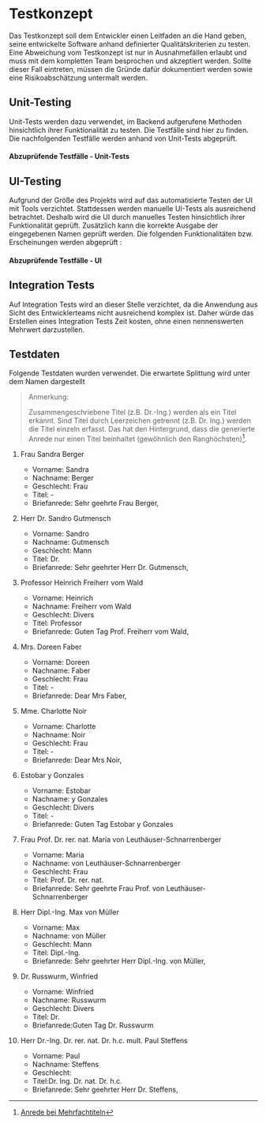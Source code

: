 # Testkonzept
Das Testkonzept soll dem Entwickler einen Leitfaden an die Hand geben, seine entwickelte Software anhand definierter Qualitätskriterien zu testen. Eine Abweichung vom Testkonzept ist nur in Ausnahmefällen erlaubt und muss mit dem kompletten Team besprochen und akzeptiert werden. Sollte dieser Fall eintreten, müssen die Gründe dafür dokumentiert werden sowie eine Risikoabschätzung untermalt werden.

## Unit-Testing
Unit-Tests werden dazu verwendet, im Backend aufgerufene Methoden hinsichtlich ihrer Funktionalität zu testen. Die Testfälle sind hier zu finden.
Die nachfolgenden Testfälle werden anhand von Unit-Tests abgeprüft.

#### Abzuprüfende Testfälle - Unit-Tests

## UI-Testing
Aufgrund der Größe des Projekts wird auf das automatisierte Testen der UI mit Tools verzichtet. Stattdessen werden manuelle UI-Tests als ausreichend betrachtet. Deshalb wird die UI durch manuelles Testen hinsichtlich ihrer Funktionalität geprüft. Zusätzlich kann die korrekte Ausgabe der eingegebenen Namen geprüft werden. Die folgenden Funktionalitäten bzw. Erscheinungen werden abgeprüft :
#### Abzuprüfende Testfälle - UI


## Integration Tests
Auf Integration Tests wird an dieser Stelle verzichtet, da die Anwendung aus Sicht des Entwicklerteams nicht ausreichend komplex ist. Daher würde das Erstellen eines Integration Tests Zeit kosten, ohne einen nennenswerten Mehrwert darzustellen.

## Testdaten
Folgende Testdaten wurden verwendet. Die erwartete Splittung wird unter dem Namen dargestellt

> Anmerkung:
>
> Zusammengeschriebene Titel (z.B. Dr.-Ing.) werden als ein Titel erkannt. Sind Titel durch Leerzeichen getrennt (z.B. Dr. Ing.) werden die Titel einzeln erfasst. Das hat den Hintergrund, dass die generierte Anrede nur einen Titel beinhaltet (gewöhnlich den Ranghöchsten)[^1].
>
> [^1]: [Anrede bei Mehrfachtiteln](https://www.sekada.de/korrespondenz/anrede-und-anschriften/artikel/korrespondenz-anrede-von-doktoren-und-professoren/)
1. Frau Sandra Berger
    * Vorname: Sandra
    * Nachname: Berger
    * Geschlecht: Frau
    * Titel: -
    * Briefanrede: Sehr geehrte Frau Berger,
2. Herr Dr. Sandro Gutmensch
    * Vorname: Sandro
    * Nachname: Gutmensch
    * Geschlecht: Mann
    * Titel: Dr.
    * Briefanrede: Sehr geehrter Herr Dr. Gutmensch,

3. Professor Heinrich Freiherr vom Wald
    * Vorname: Heinrich
    * Nachname: Freiherr vom Wald
    * Geschlecht: Divers
    * Titel: Professor
    * Briefanrede: Guten Tag Prof. Freiherr vom Wald,
4. Mrs. Doreen Faber
    * Vorname: Doreen
    * Nachname: Faber
    * Geschlecht: Frau
    * Titel: -
    * Briefanrede: Dear Mrs Faber,
5. Mme. Charlotte Noir
    * Vorname: Charlotte
    * Nachname: Noir
    * Geschlecht: Frau
    * Titel: -
    * Briefanrede: Dear Mrs Noir,
6. Estobar y Gonzales
    * Vorname: Estobar
    * Nachname: y Gonzales
    * Geschlecht: Divers
    * Titel: -
    * Briefanrede: Guten Tag Estobar y Gonzales
7. Frau Prof. Dr. rer. nat. Maria von Leuthäuser-Schnarrenberger
    * Vorname: Maria
    * Nachname: von Leuthäuser-Schnarrenberger
    * Geschlecht: Frau
    * Titel: Prof. Dr. rer. nat.
    * Briefanrede: Sehr geehrte Frau Prof. von Leuthäuser-Schnarrenberger
8. Herr Dipl.-Ing. Max von Müller
    * Vorname: Max
    * Nachname: von Müller
    * Geschlecht: Mann
    * Titel: Dipl.-Ing.
    * Briefanrede: Sehr geehrter Herr Dipl.-Ing. von Müller,
9. Dr. Russwurm, Winfried
    * Vorname: Winfried
    * Nachname: Russwurm
    * Geschlecht: Divers
    * Titel: Dr.
    * Briefanrede:Guten Tag Dr. Russwurm
10. Herr Dr.-Ing. Dr. rer. nat. Dr. h.c. mult. Paul Steffens
    * Vorname: Paul
    * Nachname: Steffens
    * Geschlecht:
    * Titel:Dr. Ing. Dr. nat. Dr. h.c.
    * Briefanrede: Sehr geehrter Herr Dr. Steffens,